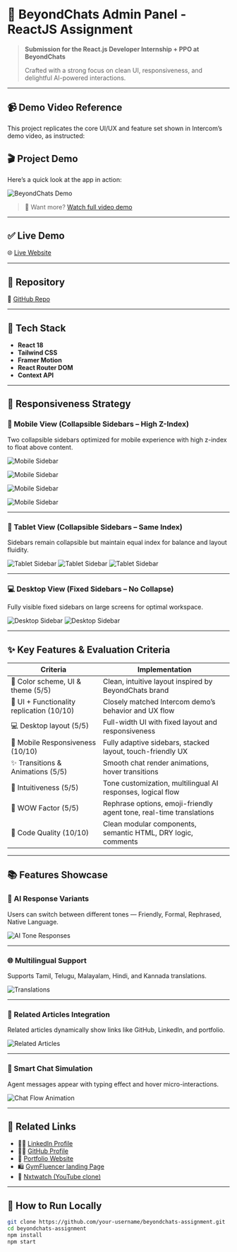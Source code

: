 # 🚀 BeyondChats Admin Panel - ReactJS Assignment

> **Submission for the React.js Developer Internship + PPO at BeyondChats**
>
> Crafted with a strong focus on clean UI, responsiveness, and delightful AI-powered interactions.

---

## 📹 Demo Video Reference

This project replicates the core UI/UX and feature set shown in Intercom’s demo video, as instructed:

## 🎬 Project Demo

Here’s a quick look at the app in action:

![BeyondChats Demo](https://res.cloudinary.com/doov17zaw/image/upload/v1748055566/beyondChats-assignment/beyond_Chats_-_desktop_-_Made_with_Clipchamp_sdtimy.gif)

> 🔗 Want more? [Watch full video demo](https://res.cloudinary.com/doov17zaw/video/upload/v1748026877/beyondChats-assignment/Untitled_video_-_Made_with_Clipchamp_zqk1sr.mp4)

---

## ✅ Live Demo

🌐 [Live Website](https://your-deployment-url.netlify.app)

---

## 📂 Repository

📁 [GitHub Repo](https://github.com/your-username/beyondchats-assignment)

---

## 🧰 Tech Stack

- **React 18**
- **Tailwind CSS**
- **Framer Motion**
- **React Router DOM**
- **Context API**

---

## 📱 Responsiveness Strategy

### 📱 Mobile View (Collapsible Sidebars – High Z-Index)

Two collapsible sidebars optimized for mobile experience with high z-index to float above content.

![Mobile Sidebar](/public/mobile-1.png)

![Mobile Sidebar](/public/mobile-2.png)

![Mobile Sidebar](/public/mobile-3.png)

![Mobile Sidebar](/public/mobile-4.png)

---

### 📱 Tablet View (Collapsible Sidebars – Same Index)

Sidebars remain collapsible but maintain equal index for balance and layout fluidity.

![Tablet Sidebar](/public/tablet-1.png)
![Tablet Sidebar](/public/tablet-2.png)
![Tablet Sidebar](/public/tablet-3.png)

---

### 💻 Desktop View (Fixed Sidebars – No Collapse)

Fully visible fixed sidebars on large screens for optimal workspace.

![Desktop Sidebar](/public/desktop-1.png)
![Desktop Sidebar](/public/desktop-2.png)

---

## ✨ Key Features & Evaluation Criteria

| Criteria                                  | Implementation                                                      |
| ----------------------------------------- | ------------------------------------------------------------------- |
| 🎨 Color scheme, UI & theme (5/5)         | Clean, intuitive layout inspired by BeyondChats brand               |
| 🧩 UI + Functionality replication (10/10) | Closely matched Intercom demo’s behavior and UX flow                |
| 💻 Desktop layout (5/5)                   | Full-width UI with fixed layout and responsiveness                  |
| 📱 Mobile Responsiveness (10/10)          | Fully adaptive sidebars, stacked layout, touch-friendly UX          |
| ✨ Transitions & Animations (5/5)         | Smooth chat render animations, hover transitions                    |
| 🧠 Intuitiveness (5/5)                    | Tone customization, multilingual AI responses, logical flow         |
| 🌟 WOW Factor (5/5)                       | Rephrase options, emoji-friendly agent tone, real-time translations |
| 🧹 Code Quality (10/10)                   | Clean modular components, semantic HTML, DRY logic, comments        |

---

## 📚 Features Showcase

### 🎯 AI Response Variants

Users can switch between different tones — Friendly, Formal, Rephrased, Native Language.

![AI Tone Responses](/public/AI%20Response%20Variants.png)

---

### 🌐 Multilingual Support

Supports Tamil, Telugu, Malayalam, Hindi, and Kannada translations.

![Translations](/public/translate.png)

---

### 🔗 Related Articles Integration

Related articles dynamically show links like GitHub, LinkedIn, and portfolio.

![Related Articles](/public/Related%20Articles.png)

---

### 🤖 Smart Chat Simulation

Agent messages appear with typing effect and hover micro-interactions.

![Chat Flow Animation](/public/Ai%20simulation.png)

---

## 🔗 Related Links

- 👨‍💼 [LinkedIn Profile](https://www.linkedin.com/in/nirmal-kumarv/)
- 👨‍💻 [GitHub Profile](https://github.com/nirmal-coder)
- 🌌 [Portfolio Website](https://nirmalkumar12portfolio.netlify.app/)
- 🛍️ [GymFluencer landing Page](https://gymfluencernirmal.netlify.app/)
- 💼 [Nxtwatch (YouTube clone)](https://nxtwatchnirmal.ccbp.tech/login)

---

## 📝 How to Run Locally

```bash
git clone https://github.com/your-username/beyondchats-assignment.git
cd beyondchats-assignment
npm install
npm start
```
